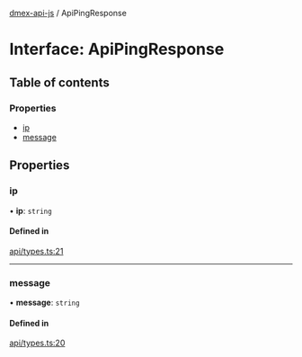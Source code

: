 [dmex-api-js](../README.md) / ApiPingResponse

# Interface: ApiPingResponse

## Table of contents

### Properties

- [ip](ApiPingResponse.md#ip)
- [message](ApiPingResponse.md#message)

## Properties

### ip

• **ip**: `string`

#### Defined in

[api/types.ts:21](https://github.com/dmex-app/node-api-js/blob/70d7108/src/api/types.ts#L21)

___

### message

• **message**: `string`

#### Defined in

[api/types.ts:20](https://github.com/dmex-app/node-api-js/blob/70d7108/src/api/types.ts#L20)
